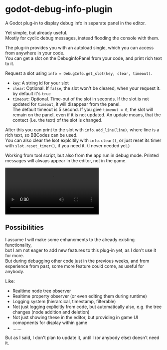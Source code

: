 # godot-debug-info-plugin
 
A Godot plug-in to display debug info in separate panel in the editor.

Yet simple, but already useful.<br>
Mostly for cyclic debug messages, instead flooding the console with them.

The plug-in provides you with an autoload single, which you can access from anywhere in your code.<br>
You can get a slot on the DebuginfoPanel from your code, and print rich text to it.

Request a slot using `info = DebugInfo.get_slot(key, clear, timeout)`.
- `key`: A string id for your slot
- `clear`: Optional. If `false`, the slot won't be cleared, when your request it. by default it's `true`
- `timeout`: Optional. Time-out of the slot in seconds. If the slot is not updated for `timeout`, it will disappear from the panel.<br>
  The default timeout is 5 second.
  If you give `timeout = 0`, the slot will remain on the panel, even if it is not updated.
  An update means, that the contect (i.e. the text) of the slot is changed.

After this you can print to the slot with `info.add_line(line)`, where line is a rich text, so BBCodes can be used.<br>
You can also clear the lsot explcitily with `info.clear()`, or just reset its timer with `slot.reset_timer()`, if you need it. (I never needed yet.)

Working from tool script, but also from the app run in debug mode.
Printed messages will always appear in the editor, not in the game.

![](/doc/videos/debug-info-panel-demo.mp4)

Possibilities
--

I assume I will make some enhancments to the already existing functionality,<br>
but I am not eager to add new features to this plug-in yet, as I don't use it for more.<br>
But during debugging other code just in the previous weeks, and from experience from past, some more feature could come, as useful for anybody.

Like:
- Realtime node tree observer
- Realtime property observer (or even editing them during runtime)
- Logging system (hierarcical, timestamp, filterable)
- Not just logging explicitly from code, but automatically also, e.g. the tree changes (node addition and deletion)
- Not just showing these in the editor, but providing in game UI comopnents for display within game
- .......

But as I said, I don't plan to update it, until I (or anybody else) doesn't need it.
